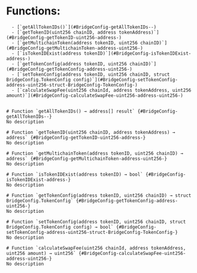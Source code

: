 



  # Functions:
      - [`getAllTokenIDs()`](#BridgeConfig-getAllTokenIDs--)
      - [`getTokenID(uint256 chainID, address tokenAddress)`](#BridgeConfig-getTokenID-uint256-address-)
      - [`getMultichainToken(address tokenID, uint256 chainID)`](#BridgeConfig-getMultichainToken-address-uint256-)
      - [`isTokenIDExist(address tokenID)`](#BridgeConfig-isTokenIDExist-address-)
      - [`getTokenConfig(address tokenID, uint256 chainID)`](#BridgeConfig-getTokenConfig-address-uint256-)
      - [`setTokenConfig(address tokenID, uint256 chainID, struct BridgeConfig.TokenConfig config)`](#BridgeConfig-setTokenConfig-address-uint256-struct-BridgeConfig-TokenConfig-)
      - [`calculateSwapFee(uint256 chainId, address tokenAddress, uint256 amount)`](#BridgeConfig-calculateSwapFee-uint256-address-uint256-)


    # Function `getAllTokenIDs() → address[] result` {#BridgeConfig-getAllTokenIDs--}
    No description
    
    # Function `getTokenID(uint256 chainID, address tokenAddress) → address` {#BridgeConfig-getTokenID-uint256-address-}
    No description
    
    # Function `getMultichainToken(address tokenID, uint256 chainID) → address` {#BridgeConfig-getMultichainToken-address-uint256-}
    No description
    
    # Function `isTokenIDExist(address tokenID) → bool` {#BridgeConfig-isTokenIDExist-address-}
    No description
    
    # Function `getTokenConfig(address tokenID, uint256 chainID) → struct BridgeConfig.TokenConfig` {#BridgeConfig-getTokenConfig-address-uint256-}
    No description
    
    # Function `setTokenConfig(address tokenID, uint256 chainID, struct BridgeConfig.TokenConfig config) → bool` {#BridgeConfig-setTokenConfig-address-uint256-struct-BridgeConfig-TokenConfig-}
    No description
    
    # Function `calculateSwapFee(uint256 chainId, address tokenAddress, uint256 amount) → uint256` {#BridgeConfig-calculateSwapFee-uint256-address-uint256-}
    No description
    

